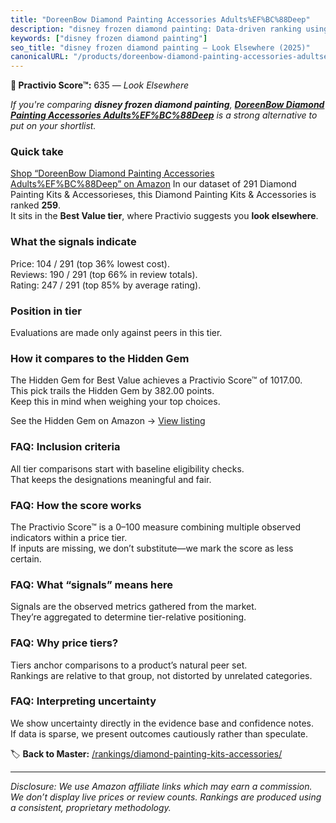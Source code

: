 ```yaml
---
title: "DoreenBow Diamond Painting Accessories Adults%EF%BC%88Deep"
description: "disney frozen diamond painting: Data-driven ranking using the Practivio Score™. Positioned by quality, value, demand, findability, momentum."
keywords: ["disney frozen diamond painting"]
seo_title: "disney frozen diamond painting — Look Elsewhere (2025)"
canonicalURL: "/products/doreenbow-diamond-painting-accessories-adultsefbc88deep-B0CB66PTVF/"
---
```


**🚫 Practivio Score™:** 635 — _Look Elsewhere_


*If you're comparing **disney frozen diamond painting**, **[DoreenBow Diamond Painting Accessories Adults%EF%BC%88Deep](https://www.amazon.com/dp/B0CB66PTVF?tag=practivio-20)** is a strong alternative to put on your shortlist.*
### Quick take
[Shop “DoreenBow Diamond Painting Accessories Adults%EF%BC%88Deep” on Amazon](https://www.amazon.com/dp/B0CB66PTVF?tag=practivio-20)
In our dataset of 291 Diamond Painting Kits & Accessorieses, this Diamond Painting Kits & Accessories is ranked **259**.  
It sits in the **Best Value tier**, where Practivio suggests you **look elsewhere**.

### What the signals indicate
Price: 104 / 291 (top 36% lowest cost).  
Reviews: 190 / 291 (top 66% in review totals).  
Rating: 247 / 291 (top 85% by average rating).  

### Position in tier
Evaluations are made only against peers in this tier.

### How it compares to the Hidden Gem
The Hidden Gem for Best Value achieves a Practivio Score™ of 1017.00.  
This pick trails the Hidden Gem by 382.00 points.  
Keep this in mind when weighing your top choices.  

See the Hidden Gem on Amazon → [View listing](https://www.amazon.com/dp/B07P5YDBZR?tag=practivio-20)

### FAQ: Inclusion criteria
All tier comparisons start with baseline eligibility checks.  
That keeps the designations meaningful and fair.

### FAQ: How the score works
The Practivio Score™ is a 0–100 measure combining multiple observed indicators within a price tier.  
If inputs are missing, we don’t substitute—we mark the score as less certain.

### FAQ: What “signals” means here
Signals are the observed metrics gathered from the market.  
They’re aggregated to determine tier-relative positioning.

### FAQ: Why price tiers?
Tiers anchor comparisons to a product’s natural peer set.  
Rankings are relative to that group, not distorted by unrelated categories.

### FAQ: Interpreting uncertainty
We show uncertainty directly in the evidence base and confidence notes.  
If data is sparse, we present outcomes cautiously rather than speculate.


🏷️ **Back to Master:** [/rankings/diamond-painting-kits-accessories/](/rankings/diamond-painting-kits-accessories/)

---
_Disclosure: We use Amazon affiliate links which may earn a commission. We don’t display live prices or review counts. Rankings are produced using a consistent, proprietary methodology._
